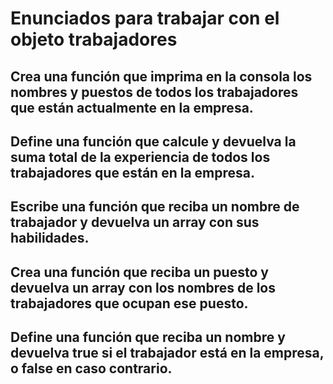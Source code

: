 # Enunciados para trabajar con el objeto trabajadores

## Crea una función que imprima en la consola los nombres y puestos de todos los trabajadores que están actualmente en la empresa.

## Define una función que calcule y devuelva la suma total de la experiencia de todos los trabajadores que están en la empresa.

## Escribe una función que reciba un nombre de trabajador y devuelva un array con sus habilidades.

## Crea una función que reciba un puesto y devuelva un array con los nombres de los trabajadores que ocupan ese puesto.

## Define una función que reciba un nombre y devuelva true si el trabajador está en la empresa, o false en caso contrario.